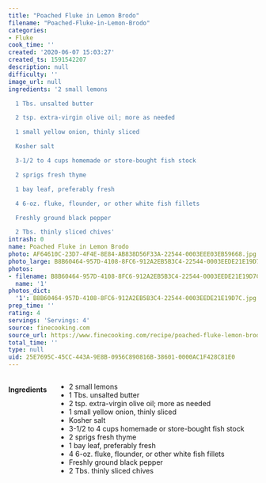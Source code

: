 ```yaml
---
title: "Poached Fluke in Lemon Brodo"
filename: "Poached-Fluke-in-Lemon-Brodo"
categories:
- Fluke
cook_time: ''
created: '2020-06-07 15:03:27'
created_ts: 1591542207
description: null
difficulty: ''
image_url: null
ingredients: '2 small lemons

  1 Tbs. unsalted butter

  2 tsp. extra-virgin olive oil; more as needed

  1 small yellow onion, thinly sliced

  Kosher salt

  3-1/2 to 4 cups homemade or store-bought fish stock

  2 sprigs fresh thyme

  1 bay leaf, preferably fresh

  4 6-oz. fluke, flounder, or other white fish fillets

  Freshly ground black pepper

  2 Tbs. thinly sliced chives'
intrash: 0
name: Poached Fluke in Lemon Brodo
photo: AF64610C-23D7-4F4E-8E84-AB838D56F33A-22544-0003EEE03EB59668.jpg
photo_large: B8B60464-957D-4108-8FC6-912A2EB5B3C4-22544-0003EEDE21E19D7C.jpg
photos:
- filename: B8B60464-957D-4108-8FC6-912A2EB5B3C4-22544-0003EEDE21E19D7C.jpg
  name: '1'
photos_dict:
  '1': B8B60464-957D-4108-8FC6-912A2EB5B3C4-22544-0003EEDE21E19D7C.jpg
prep_time: ''
rating: 4
servings: 'Servings: 4'
source: finecooking.com
source_url: https://www.finecooking.com/recipe/poached-fluke-lemon-brodo
total_time: ''
type: null
uid: 25E7695C-45CC-443A-9E8B-0956C890816B-38601-0000AC1F428C81E0
---
```

<div class="large-8 medium-7 columns" id="writeup">	</div><!-- #writeup -->
</div><!-- #row-one -->
<div class="row" id="row-two">	<div class="medium-4 small-5 columns"><h4 id="ingredients">Ingredients</h4><div class="box box-ingredients content"><ul>
<li>2 small lemons</li>
<li>1 Tbs. unsalted butter</li>
<li>2 tsp. extra-virgin olive oil; more as needed</li>
<li>1 small yellow onion, thinly sliced</li>
<li>Kosher salt</li>
<li>3-1/2 to 4 cups homemade or store-bought fish stock</li>
<li>2 sprigs fresh thyme</li>
<li>1 bay leaf, preferably fresh</li>
<li>4 6-oz. fluke, flounder, or other white fish fillets</li>
<li>Freshly ground black pepper</li>
<li>2 Tbs. thinly sliced chives</li>
</ul>
</div>	</div>	<div class="medium-6 small-7 columns">	</div>